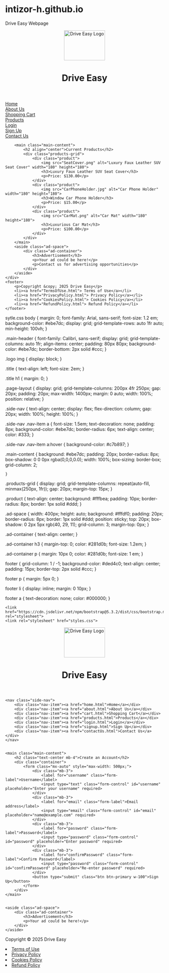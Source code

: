 # intizor-h.github.io
Drive Easy Webpage



<!DOCTYPE html>
<html lang="en">
<head>
    <meta charset="UTF-8">
    <link rel="stylesheet" href="styles.css">
</head>
<body>
    <header class="main-header">
        <div class="logo">
            <img src="DriveEasyLogo.png" alt="Drive Easy Logo" width="130" height="95">
        </div>
        <div class="title">
            <h1>Drive Easy</h1>
        </div>
    </header>
    <div class="page-layout">
        <nav class="side-nav">
            <div class="nav-item"><a href="home.html">Home</a></div>
            <div class="nav-item"><a href="about.html">About Us</a></div>
            <div class="nav-item"><a href="cart.html">Shopping Cart</a></div>
            <div class="nav-item"><a href="products.html">Products</a></div>
            <div class="nav-item"><a href="login.html">Login</a></div>
            <div class="nav-item"><a href="signup.html">Sign Up</a></div>
            <div class="nav-item"><a href="contactUs.html">Contact Us</a></div>
        </nav>
        
        <main class="main-content">
            <h2 align="center">Current Products</h2>
            <div class="products-grid">
                <div class="product">
                    <img src="SeatCover.png" alt="Luxury Faux Leather SUV Seat Cover" width="180" height="180">
                    <h3>Luxury Faux Leather SUV Seat Cover</h3>
                    <p>Price: $130.00</p>
                </div>
                <div class="product">
                    <img src="CarPhoneHolder.jpg" alt="Car Phone Holder" width="180" height="180">
                    <h3>Window Car Phone Holder</h3>
                    <p>Price: $15.00</p>
                </div>
                <div class="product">
                    <img src="CarMat.png" alt="Car Mat" width="180" height="180">
                    <h3>Luxurious Car Mat</h3>
                    <p>Price: $100.00</p>
                </div>
            </div>
        </main>
        <aside class="ad-space">
            <div class="ad-container">
                <h3>Advertisement</h3>
                <p>Your ad could be here!</p>
                <p>Contact us for advertising opportunities</p>
            </div>
        </aside>
    </div>
    <footer>
        <p>Copyright &copy; 2025 Drive Easy</p>
        <li><a href="TermsOfUse.html"> Terms of Use</a></li>
        <li><a href="PrivacyPolicy.html"> Privacy Policy</a></li>
        <li><a href="CookiesPolicy.html"> Cookies Policy</a></li>
        <li><a href="RefundPolicy.html"> Refund Policy</a></li>
    </footer>
</body>

</html>


sytle.css
body
    {
        margin: 0;
        font-family: Arial, sans-serif;
        font-size: 1.2 em;
        background-color: #ebe7dc;
        display: grid;
        grid-template-rows: auto 1fr auto;
        min-height: 100vh;
    }

.main-header
    {
        font-family:  Calibri, sans-serif;
        display: grid;
        grid-template-columns: auto 1fr;
        align-items: center;
        padding: 80px 80px;
        background-color: #ebe7dc;
        border-bottom: 2px solid #ccc;
    }

.logo img
    {
        display: block;
    }

.title
    {
        text-align: left;
        font-size: 2em;
    }

.title h1
    {
        margin: 0;
    }

.page-layout
    {
        display: grid;
        grid-template-columns: 200px 4fr 250px;
        gap: 20px;
        padding: 20px;
        max-width: 1400px;
        margin: 0 auto;
        width: 100%;
        position: relative;
    }

.side-nav
    {
        text-align: center;
        display: flex;
        flex-direction: column;
        gap: 20px;
        width: 100%;
        height: 100%;
    }

.side-nav .nav-item a
    {
        font-size: 1.5em;
        text-decoration: none;
        padding: 8px;
        background-color: #ebe7dc;
        border-radius: 6px;
        text-align: center;
        color: #333;
    }

.side-nav .nav-item a:hover
    {
        background-color: #c7b897;
    }

.main-content
    {
        background: #ebe7dc;
        padding: 20px;
        border-radius: 8px;
        box-shadow: 0 0 0px rgba(0,0,0,0.0);
        width: 100%;
        box-sizing: border-box;
        grid-column: 2;

    }

.products-grid
    {
        display: grid;
        grid-template-columns: repeat(auto-fill, minmax(250px, 1fr));
        gap: 20px;
        margin-top: 15px;
    }

.product
    {
        text-align: center;
        background: #fffbea;
        padding: 10px;
        border-radius: 8px;
        border: 1px solid #ddd;
    }

.ad-space
    {
        width: 400px;
        height: auto;
        background: #fffdf0;
        padding: 20px;
        border-radius: 8px;
        border: 1px solid #ddd;
        position: sticky;
        top: 20px;
        box-shadow: 0 2px 5px rgb(40, 29, 11);
        grid-column: 3;
        margin-top: 0px;
}

.ad-container
    {
        text-align: center;
    }

.ad-container h3
    {
        margin-top: 0;
        color: #281d0b;
        font-size: 1.2em;
    }

.ad-container p
    {
        margin: 10px 0;
        color: #281d0b;
        font-size: 1 em;
    }

footer
    {
        grid-column: 1 / -1;
        background-color: #ded4c0;
        text-align: center;
        padding: 15px;
        border-top: 2px solid #ccc;
    }

footer p
    {
        margin: 5px 0;
    }

footer li
    {
        display: inline;
        margin: 0 10px;
    }

footer a
    {
        text-decoration: none;
        color: #000000;
    }



<!DOCTYPE html>
<html lang="en">
<head>
    <meta charset="UTF-8">
    <title>Drive Easy - Sign Up</title>

    <link href="https://cdn.jsdelivr.net/npm/bootstrap@5.3.2/dist/css/bootstrap.min.css" rel="stylesheet">
    <link rel="stylesheet" href="styles.css">

</head>
<body>

<header class="main-header">
    <div class="logo">
        <img src="DriveEasyLogo.png" alt="Drive Easy Logo" width="130" height="95">
    </div>
    <div class="title">
        <h1>Drive Easy</h1>
    </div>
</header>

<div class="page-layout">

    <nav class="side-nav">
        <div class="nav-item"><a href="home.html">Home</a></div>
        <div class="nav-item"><a href="about.html">About Us</a></div>
        <div class="nav-item"><a href="cart.html">Shopping Cart</a></div>
        <div class="nav-item"><a href="products.html">Products</a></div>
        <div class="nav-item"><a href="login.html">Login</a></div>
        <div class="nav-item"><a href="signup.html">Sign Up</a></div>
        <div class="nav-item"><a href="contactUs.html">Contact Us</a></div>
    </nav>


    <main class="main-content">
        <h2 class="text-center mb-4">Create an Account</h2>
        <div class="container">
            <form class="mx-auto" style="max-width: 500px;">
                <div class="mb-3">
                    <label for="username" class="form-label">Username</label>
                    <input type="text" class="form-control" id="username" placeholder="Enter your username" required>
                </div>
                <div class="mb-3">
                    <label for="email" class="form-label">Email address</label>
                    <input type="email" class="form-control" id="email" placeholder="name@example.com" required>
                </div>
                <div class="mb-3">
                    <label for="password" class="form-label">Password</label>
                    <input type="password" class="form-control" id="password" placeholder="Enter password" required>
                </div>
                <div class="mb-3">
                    <label for="confirmPassword" class="form-label">Confirm Password</label>
                    <input type="password" class="form-control" id="confirmPassword" placeholder="Re-enter password" required>
                </div>
                <button type="submit" class="btn btn-primary w-100">Sign Up</button>
            </form>
        </div>
    </main>


    <aside class="ad-space">
        <div class="ad-container">
            <h3>Advertisement</h3>
            <p>Your ad could be here!</p>
        </div>
    </aside>
</div>

<footer>
    <p>Copyright &copy; 2025 Drive Easy</p>
    <li><a href="TermsOfUse.html">Terms of Use</a></li>
    <li><a href="PrivacyPolicy.html">Privacy Policy</a></li>
    <li><a href="CookiesPolicy.html">Cookies Policy</a></li>
    <li><a href="RefundPolicy.html">Refund Policy</a></li>
</footer>

<script src="https://cdn.jsdelivr.net/npm/bootstrap@5.3.2/dist/js/bootstrap.bundle.min.js"></script>
</body>
